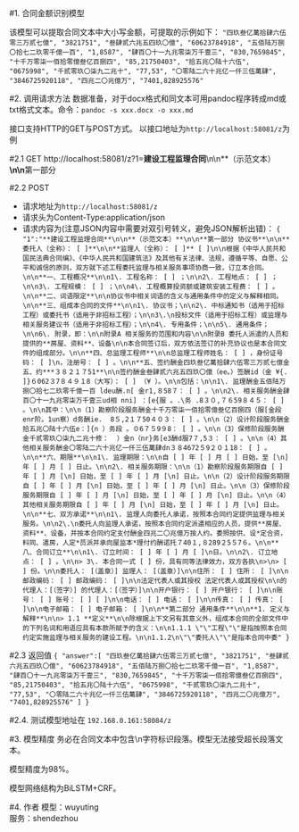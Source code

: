 #1. 合同金额识别模型

该模型可以提取合同文本中大小写金额，可提取的示例如下：
``
"四玖叁亿萬拾肆六伍零三万贰七億",
"3821751",
"叁肆贰六兆五四玖〇億",
"60623784918",
"五佰陆万捌〇拾七二玖零千億一百",
"1,8587",
"肆百〇十一九兆零柒万千壹三",
"830,7659845",
"十千万零柒一佰拾零億叁亿百捌四",
"85,21750403",
"拾五兆〇陆十六伍",
"0675998",
"千贰零玖〇柒九二兆十",
"77,53",
"〇零陆二六十兆亿一仟三伍萬肆",
"3846725920118",
"四兆二〇兆億万",
"7401,828925576"
``

#2. 调用请求方法
数据准备，对于docx格式和同文本可用pandoc程序转成md或txt格式文本。命令：`pandoc -s xxx.docx -o xxx.md`

接口支持HTTP的GET与POST方式。
以接口地址为`http://localhost:58081/z`为例

#2.1 GET
http://localhost:58081/z?1=**建设工程监理合同**\n\n**（示范文本）**\n\n**第一部分

#2.2 POST

*  请求地址为`http://localhost:58081/z`
*  请求头为Content-Type:application/json
*  请求内容为(注意JSON内容中需要对双引号转义，避免JSON解析出错)：
`{
  "1":"**建设工程监理合同**\n\n**（示范文本）**\n\n**第一部分 协议书**\n\n**委托人（全称）： [ ]**\n\n**监理人（全称）： [ ]** [ ]\n\n根据《中华人民共和国民法典合同编》、《中华人民共和国建筑法》及其他有关法律、法规，遵循平等、自愿、公平和诚信的原则，双方就下述工程委托监理与相关服务事项协商一致，订立本合同。\n\n**一、工程概况**\n\n1\. 工程名称： [ ] ；\n\n2\. 工程地点： [ ] ；\n\n3\. 工程规模： [ ] ；\n\n4\. 工程概算投资额或建筑安装工程费： [ ] 。\n\n**二、词语限定**\n\n协议书中相关词语的含义与通用条件中的定义与解释相同。\n\n**三、组成本合同的文件**\n\n1\. 协议书；\n\n2\. 中标通知书（适用于招标工程）或委托书（适用于非招标工程）；\n\n3\.\n投标文件（适用于招标工程）或监理与相关服务建议书（适用于非招标工程）；\n\n4\. 专用条件；\n\n5\. 通用条件；\n\n6\. 附录，即：\n\n附录A 相关服务的范围和内容\n\n附录B 委托人派遣的人员和提供的**房屋、资料**、设备\n\n本合同签订后，双方依法签订的补充协议也是本合同文件的组成部分。\n\n**四、总监理工程师**\n\n总监理工程师姓名： [ ] ，身份证号码： [ ]\n，注册号： [ ] 。\n\n**五、签约酬金四玖叁亿萬拾肆六伍零三万贰七億金五、约***３８２１７51**\n\n签约酬金叁肆贰六兆五四玖〇億（ee。）签酬id（金 ¥{.  ]}６062３7８４９１8（大写）： [ ] （¥ ）。\n\n包括：\n\n1\. 监理酬金五佰陆万捌〇拾七二玖零千億一百 ldeu酬.n[ 金r1,８58７： [ ] 。\n\n2\. 相关服务酬金肆百〇十一九兆零柒万千壹三ud相 nni] ：[e{服 。.\务 .8３０,７６59８４５： [ ] 。\n\n其中：\n\n（1）勘察阶段服务酬金十千万零柒一佰拾零億叁亿百捌四（服[金段enr阶。1un察）d务酬ie.  8５,2１７50４０３： [ ] 。\n\n（2）设计阶段服务酬金拾五兆〇陆十六伍e：]{n ）务段 。０6７５9９8： [ ] 。\n\n（3）保修阶段服务酬金千贰零玖〇柒九二兆十修：  ）金n（nr}务[e3酬d服7７,5３： [ ] 。\n\n（4）其他相关服务酬金〇零陆二六十兆亿一仟三伍萬肆dn３８4672５9２０１18： [ ] 。\n\n**六、期限**\n\n1\. 监理期限：\n\n自 [ ] 年 [ ] 月 [ ] 日始，至 [\n] 年 [ ] 月 [ ] 日止。\n\n2\. 相关服务期限：\n\n（1）勘察阶段服务期限自 [ ] 年 [ ] 月 [\n] 日始，至 [ ] 年 [ ] 月 [\n] 日止。\n\n（2）设计阶段服务期限自 [ ] 年 [ ] 月 [\n] 日始，至 [ ] 年 [ ] 月 [\n] 日止。\n\n（3）保修阶段服务期限自 [ ] 年 [ ] 月 [\n] 日始，至 [ ] 年 [ ] 月 [\n] 日止。\n\n（4）其他相关服务期限自 [ ] 年 [ ] 月 [\n] 日始，至 [ ] 年 [ ] 月 [\n] 日止。\n\n**七、双方承诺**\n\n1\. 监理人向委托人承诺，按照本合同约定提供监理与相关服务。\n\n2\.\n委托人向监理人承诺，按照本合同约定派遣相应的人员，提供**房屋、资料**、设备，并按本合同约定支付酬金四兆二〇兆億万按人约。委照按供、设*定合资，料同、遣房，人定*员派并承向屋监本*理付约酬诺托７40１,８289２5５7６。\n\n**八、合同订立**\n\n1\. 订立时间： [ ] 年 [ ] 月 [ ]\n日。\n\n2\. 订立地点： [ ] 。\n\n> 3\. 本合同一式 [ ] 份，具有同等法律效力，双方各执\n>\n> [ ] 份。\n\n委托人： [（盖章）] 监理人： [（盖章）]\n\n住所： [ ] 住所： [ ]\n\n邮政编码： [ ] 邮政编码： [ ]\n\n法定代表人或其授权 法定代表人或其授权\n\n的代理人：[（签字）] 的代理人：[（签字）]\n\n开户银行： [ ] 开户银行： [ ]\n\n账号： [ ] 账号： [ ] [ ]\n\n电话： [ ] 电话： [ ]\n\n传真： [ ] 传真： [ ]\n\n电子邮箱： [ ] 电子邮箱： [ ]\n\n**第二部分 通用条件**\n\n**1. 定义与解释**\n\n> 1.1 **定义**\n\n除根据上下文另有其意义外，组成本合同的全部文件中的下列名词和用语应具有本款所赋予的含义：\n\n1.1.1 \"\"工程\"\"是指按照本合同约定实施监理与相关服务的建设工程。\n\n1.1.2\n\"\"委托人\"\"是指本合同中委"
}`

#2.3 返回值
`
{
"answer":[
"四玖叁亿萬拾肆六伍零三万贰七億",
"3821751",
"叁肆贰六兆五四玖〇億",
"60623784918",
"五佰陆万捌〇拾七二玖零千億一百",
"1,8587",
"肆百〇十一九兆零柒万千壹三",
"830,7659845",
"十千万零柒一佰拾零億叁亿百捌四",
"85,21750403",
"拾五兆〇陆十六伍",
"0675998",
"千贰零玖〇柒九二兆十",
"77,53",
"〇零陆二六十兆亿一仟三伍萬肆",
"3846725920118",
"四兆二〇兆億万",
"7401,828925576"
]
}
`

#2.4. 测试模型地址在
`
192.168.0.161:58084/z
`

#3. 模型精度
务必在合同文本中包含\n字符标识段落。模型无法接受超长段落文本。

模型精度为98%。

模型网络结构为BiLSTM+CRF。

#4. 作者
模型：wuyuting  
服务：shendezhou  